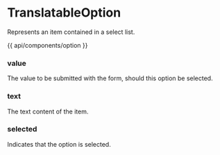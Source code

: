 <!-- ======================================================================
--- Search engine
title:          TranslatableOption
keywords:       translatable, option, item, select
description:    TranslatableOption for selection lists.
--- Menu system
order:          20
text:           TranslatableOption
hidden:         false
umbel:          false
--- Page properties
id:             
document:       
layout:         layout-2-left
$-left:         #side-menu
searchable:     true
--- Side menu
side-menu-root:     /api
side-menu-header:   API
side-menu-top:      
side-menu-depth:    2
======================================================================= -->

# TranslatableOption

Represents an item contained in a select list.

{{ api/components/option }}

### value

The value to be submitted with the form, should this option be selected.

### text

The text content of the item.

### selected

Indicates that the option is selected.
